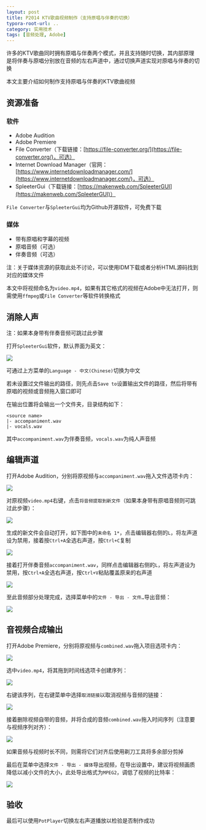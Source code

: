 ```yaml
---
layout: post
title: P2014 KTV歌曲视频制作（支持原唱与伴奏的切换）
typora-root-url: ..
category: 实用技术
tags: [音频处理, Adobe]
---
```


许多的KTV歌曲同时拥有原唱与伴奏两个模式，并且支持随时切换，其内部原理是将伴奏与原唱分别放在音频的左右声道中，通过切换声道实现对原唱与伴奏的切换

本文主要介绍如何制作支持原唱与伴奏的KTV歌曲视频

## 资源准备

### 软件

- Adobe Audition
- Adobe Premiere
- File Converter（下载链接：[https://file-converter.org/](https://file-converter.org/)，可选）
- Internet Download Manager（官网：[https://www.internetdownloadmanager.com/](https://www.internetdownloadmanager.com/)，可选）
- SpleeterGui（下载链接：[https://makenweb.com/SpleeterGUI](https://makenweb.com/SpleeterGUI)）

`File Converter`与`SpleeterGui`均为Github开源软件，可免费下载

### 媒体

- 带有原唱和字幕的视频
- 原唱音频（可选）
- 伴奏音频（可选）

注：关于媒体资源的获取此处不讨论，可以使用IDM下载或者分析HTML源码找到对应的媒体文件

本文中将视频命名为`video.mp4`，如果有其它格式的视频在Adobe中无法打开，则需使用`ffmpeg`或`File Converter`等软件转换格式

## 消除人声

注：如果本身带有伴奏音频可跳过此步骤

打开`SpleeterGui`软件，默认界面为英文：

![](/assets/img/posts/126d6a7aa4da734fad5090387918dce6.png)

可通过上方菜单的`Language - 中文(Chinese)`切换为中文

若未设置过文件输出的路径，则先点击`Save to`设置输出文件的路径，然后将带有原唱的视频或音频拖入窗口即可

在输出位置将会输出一个文件夹，目录结构如下：

```text
<source name>
|- accompaniment.wav
|- vocals.wav
```

其中`accompaniment.wav`为伴奏音频，`vocals.wav`为纯人声音频

## 编辑声道

打开Adobe Audition，分别将原视频与`accompaniment.wav`拖入文件选项卡内：

![](/assets/img/posts/41d0dc184cf6df7f2cc7ee99363cac37.png)

对原视频`video.mp4`右键，点击`将音频提取到新文件`（如果本身带有原唱音频则可跳过此步骤）：

![](/assets/img/posts/5ae2327da8b54ee17a0dd71f07bc945a.png)

生成的新文件会自动打开，如下图中的`未命名 1*`，点击编辑器右侧的`L`，将左声道设为禁用，接着按`Ctrl+A`全选右声道，按`Ctrl+C`复制

![](/assets/img/posts/063b5b1e47b725a6b74021dc126f1d33.png)

接着打开伴奏音频`accompaniment.wav`，同样点击编辑器右侧的`L`，将左声道设为禁用，按`Ctrl+A`全选右声道，按`Ctrl+V`粘贴覆盖原来的右声道

![](/assets/img/posts/fc48e1a33315c2a3a3f30c470fa89e7c.png)

至此音频部分处理完成，选择菜单中的`文件 - 导出 - 文件…`导出音频：

![](/assets/img/posts/5af29482ed8332ebfda855d5b2af26cc.png)

## 音视频合成输出

打开Adobe Premiere，分别将原视频与`combined.wav`拖入项目选项卡内：

![](/assets/img/posts/8f764e3dabe668b3df08cb836225ae38.png)

选中`video.mp4`，将其拖到时间线选项卡创建序列：

![](/assets/img/posts/7052b5997af224eae42a2f8a051c3d33.png)

右键该序列，在右键菜单中选择`取消链接`以取消视频与音频的链接：

![](/assets/img/posts/d17c70fa0be55a3e4481a3cb86448973.png)

接着删除视频自带的音频，并将合成的音频`combined.wav`拖入时间序列（注意要与视频序列对齐）：

![](/assets/img/posts/5963cefb32ae8594f3b638180c88a684.png)

如果音频与视频时长不同，则需将它们对齐后使用剃刀工具将多余部分剪掉

最后在菜单中选择`文件 - 导出 - 媒体`导出视频，在导出设置中，建议将视频画质降低以减小文件的大小，此处导出格式为`MPEG2`，调低了视频的比特率：

![](/assets/img/posts/90cf4560edab8aafaef070f409a14960.png)

## 验收

最后可以使用`PotPlayer`切换左右声道播放以检验是否制作成功